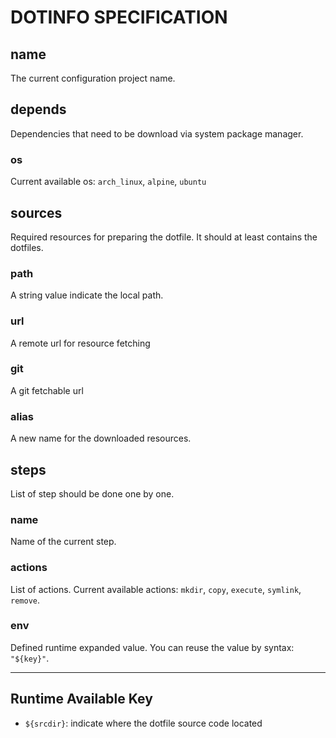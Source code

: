 # DOTINFO SPECIFICATION

## name

The current configuration project name.

## depends

Dependencies that need to be download via system package manager.

### os

Current available os: `arch_linux`, `alpine`, `ubuntu`

## sources

Required resources for preparing the dotfile.
It should at least contains the dotfiles.

### path

A string value indicate the local path.

### url

A remote url for resource fetching

### git

A git fetchable url

### alias

A new name for the downloaded resources.

## steps

List of step should be done one by one.

### name

Name of the current step.

### actions

List of actions. Current available actions: `mkdir`, `copy`, `execute`, `symlink`, `remove`.

### env

Defined runtime expanded value.
You can reuse the value by syntax: `"${key}"`.

---

## Runtime Available Key

- `${srcdir}`: indicate where the dotfile source code located
